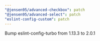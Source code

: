 ```yaml
---
"@jensen95/advanced-checkbox": patch
"@jensen95/advanced-select": patch
"eslint-config-custom": patch
---
```


Bump eslint-config-turbo from 1.13.3 to 2.0.1

